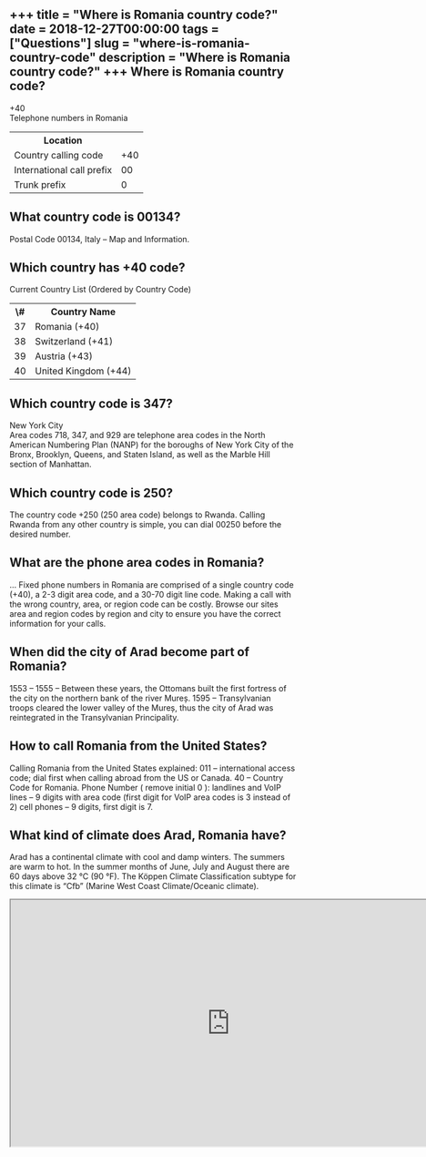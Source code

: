 +++
title = "Where is Romania country code?"
date = 2018-12-27T00:00:00
tags = ["Questions"]
slug = "where-is-romania-country-code"
description = "Where is Romania country code?"
+++
Where is Romania country code?
------------------------------

+40  
Telephone numbers in Romania

<table><tr><th>Location</th></tr><tr><td>Country calling code</td><td>+40</td></tr><tr><td>International call prefix</td><td>00</td></tr><tr><td>Trunk prefix</td><td>0</td></tr></table>

What country code is 00134?
---------------------------

Postal Code 00134, Italy – Map and Information.

Which country has +40 code?
---------------------------

Current Country List (Ordered by Country Code)

<table><tr><th>\#</th><th>Country Name</th></tr><tr><td>37</td><td>Romania (+40)</td></tr><tr><td>38</td><td>Switzerland (+41)</td></tr><tr><td>39</td><td>Austria (+43)</td></tr><tr><td>40</td><td>United Kingdom (+44)</td></tr></table>

Which country code is 347?
--------------------------

New York City  
Area codes 718, 347, and 929 are telephone area codes in the North American Numbering Plan (NANP) for the boroughs of New York City of the Bronx, Brooklyn, Queens, and Staten Island, as well as the Marble Hill section of Manhattan.

Which country code is 250?
--------------------------

The country code +250 (250 area code) belongs to Rwanda. Calling Rwanda from any other country is simple, you can dial 00250 before the desired number.

What are the phone area codes in Romania?
-----------------------------------------

… Fixed phone numbers in Romania are comprised of a single country code (+40), a 2-3 digit area code, and a 30-70 digit line code. Making a call with the wrong country, area, or region code can be costly. Browse our sites area and region codes by region and city to ensure you have the correct information for your calls.

When did the city of Arad become part of Romania?
-------------------------------------------------

1553 – 1555 – Between these years, the Ottomans built the first fortress of the city on the northern bank of the river Mureș. 1595 – Transylvanian troops cleared the lower valley of the Mureș, thus the city of Arad was reintegrated in the Transylvanian Principality.

How to call Romania from the United States?
-------------------------------------------

Calling Romania from the United States explained: 011 – international access code; dial first when calling abroad from the US or Canada. 40 – Country Code for Romania. Phone Number ( remove initial 0 ): landlines and VoIP lines – 9 digits with area code (first digit for VoIP area codes is 3 instead of 2) cell phones – 9 digits, first digit is 7.

What kind of climate does Arad, Romania have?
---------------------------------------------

Arad has a continental climate with cool and damp winters. The summers are warm to hot. In the summer months of June, July and August there are 60 days above 32 °C (90 °F). The Köppen Climate Classification subtype for this climate is “Cfb” (Marine West Coast Climate/Oceanic climate).

<iframe allow="accelerometer; autoplay; clipboard-write; encrypted-media; gyroscope; picture-in-picture" allowfullscreen="" class="__youtube_prefs__  epyt-is-override  no-lazyload" data-no-lazy="1" data-origheight="433" data-origwidth="770" data-skipgform_ajax_framebjll="" height="433" id="_ytid_94211" loading="lazy" src="https://www.youtube.com/embed/0JJ54GMc7OQ?enablejsapi=1&autoplay=0&cc_load_policy=0&cc_lang_pref=&iv_load_policy=1&loop=0&modestbranding=0&rel=1&fs=1&playsinline=0&autohide=2&theme=dark&color=red&controls=1&" title="YouTube player" width="770"></iframe>